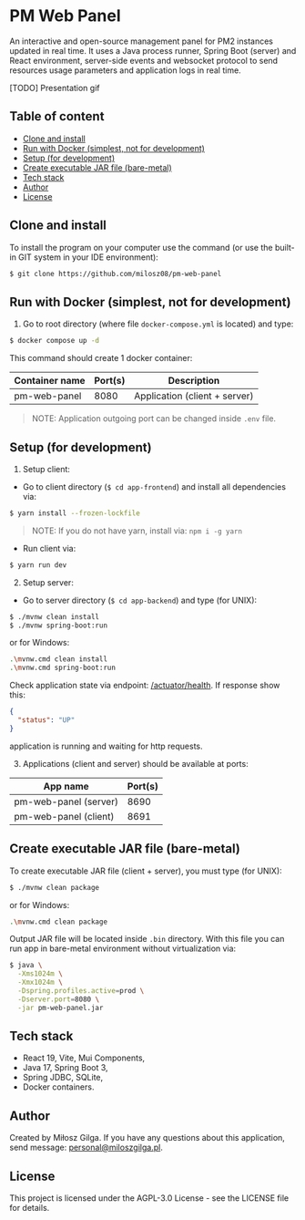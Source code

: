 # PM Web Panel

An interactive and open-source management panel for PM2 instances updated in real time. It uses a
Java process runner, Spring Boot (server) and React environment, server-side events and websocket
protocol to send resources usage parameters and application logs in real time.

[TODO] Presentation gif

## Table of content

* [Clone and install](#clone-and-install)
* [Run with Docker (simplest, not for development)](#run-with-docker-simplest-not-for-development)
* [Setup (for development)](#setup-for-development)
* [Create executable JAR file (bare-metal)](#create-executable-jar-file-bare-metal)
* [Tech stack](#tech-stack)
* [Author](#author)
* [License](#license)

## Clone and install

To install the program on your computer use the command (or use the built-in GIT system in your IDE
environment):

```bash
$ git clone https://github.com/milosz08/pm-web-panel
```

## Run with Docker (simplest, not for development)

1. Go to root directory (where file `docker-compose.yml` is located) and type:

```bash
$ docker compose up -d
```

This command should create 1 docker container:

| Container name | Port(s) | Description                   |
|----------------|---------|-------------------------------|
| pm-web-panel   | 8080    | Application (client + server) |

> NOTE: Application outgoing port can be changed inside `.env` file.

## Setup (for development)

1. Setup client:

* Go to client directory (`$ cd app-frontend`) and install all dependencies via:

```bash
$ yarn install --frozen-lockfile
```

> NOTE: If you do not have yarn, install via: `npm i -g yarn`

* Run client via:

```bash
$ yarn run dev
```

2. Setup server:

* Go to server directory (`$ cd app-backend`) and type (for UNIX):

```bash
$ ./mvnw clean install
$ ./mvnw spring-boot:run
```

or for Windows:

```bash
.\mvnw.cmd clean install
.\mvnw.cmd spring-boot:run
```

Check application state via endpoint: [/actuator/health](http://localhost:8690/actuator/health). If
response show this:

```json
{
  "status": "UP"
}
```

application is running and waiting for http requests.

3. Applications (client and server) should be available at ports:

| App name              | Port(s) |
|-----------------------|---------|
| pm-web-panel (server) | 8690    |
| pm-web-panel (client) | 8691    |

## Create executable JAR file (bare-metal)

To create executable JAR file (client + server), you must type (for UNIX):

```bash
$ ./mvnw clean package
```

or for Windows:

```bash
.\mvnw.cmd clean package
```

Output JAR file will be located inside `.bin` directory. With this file you can run app in
bare-metal environment without virtualization via:

```bash
$ java \
  -Xms1024m \
  -Xmx1024m \
  -Dspring.profiles.active=prod \
  -Dserver.port=8080 \
  -jar pm-web-panel.jar
```

## Tech stack

* React 19, Vite, Mui Components,
* Java 17, Spring Boot 3,
* Spring JDBC, SQLite,
* Docker containers.

## Author

Created by Miłosz Gilga. If you have any questions about this application, send
message: [personal@miloszgilga.pl](mailto:personal@miloszgilga.pl).

## License

This project is licensed under the AGPL-3.0 License - see the LICENSE file for details.
